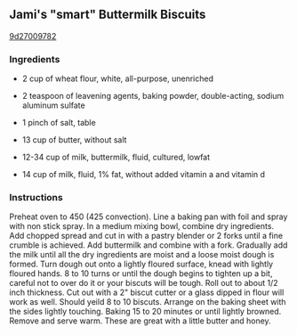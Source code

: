 ## Jami's "smart" Buttermilk Biscuits

[9d27009782](http://www.food.com/recipe/jamis-smart-buttermilk-biscuits-452588)

### Ingredients

 - 2 cup of wheat flour, white, all-purpose, unenriched

 - 2 teaspoon of leavening agents, baking powder, double-acting, sodium aluminum sulfate

 - 1 pinch of salt, table

 - 13 cup of butter, without salt

 - 12-34 cup of milk, buttermilk, fluid, cultured, lowfat

 - 14 cup of milk, fluid, 1% fat, without added vitamin a and vitamin d

### Instructions

Preheat oven to 450 (425 convection). Line a baking pan with foil and spray with non stick spray. In a medium mixing bowl, combine dry ingredients. Add chopped spread and cut in with a pastry blender or 2 forks until a fine crumble is achieved. Add buttermilk and combine with a fork. Gradually add the milk until all the dry ingredients are moist and a loose moist dough is formed. Turn dough out onto a lightly floured surface, knead with lightly floured hands. 8 to 10 turns or until the dough begins to tighten up a bit, careful not to over do it or your biscuts will be tough. Roll out to about 1/2 inch thickness. Cut out with a 2" biscut cutter or a glass dipped in flour will work as well. Should yeild 8 to 10 biscuts. Arrange on the baking sheet with the sides lightly touching. Baking 15 to 20 minutes or until lightly browned. Remove and serve warm. These are great with a little butter and honey.